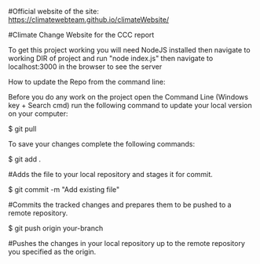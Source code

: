 #Official website of the site: https://climatewebteam.github.io/climateWebsite/

#Climate Change Website for the CCC report

To get this project working you will need NodeJS installed then navigate to working DIR of project and run "node index.js" then navigate to localhost:3000 in the browser to see the server

How to update the Repo from the command line:

Before you do any work on the project open the Command Line (Windows key + Search cmd) run the following command to update your local version on your computer:

$ git pull

To save your changes complete the following commands:

$ git add .

#Adds the file to your local repository and stages it for commit.

$ git commit -m "Add existing file"

#Commits the tracked changes and prepares them to be pushed to a remote repository.

$ git push origin your-branch

#Pushes the changes in your local repository up to the remote repository you specified as the origin.
